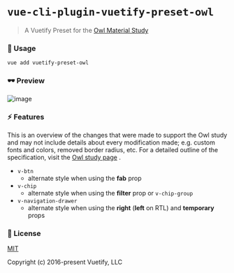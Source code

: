 # `vue-cli-plugin-vuetify-preset-owl`

> A Vuetify Preset for the [Owl Material Study](https://material.io/design/material-studies/owl.html)

### 🚀 Usage

```
vue add vuetify-preset-owl
```

### 🕶 Preview
![image](https://user-images.githubusercontent.com/9064066/71648675-ed099480-2ccc-11ea-97e6-78ee87477cca.png)

### ⚡ Features
This is an overview of the changes that were made to support the Owl study and may not include details about every modification made; e.g. custom fonts and colors, removed border radius, etc. For a detailed outline of the specification, visit the [Owl study page](https://material.io/design/material-studies/owl.html) .

* `v-btn`
  * alternate style when using the **fab** prop
* `v-chip`
  * alternate style when using the **filter** prop or `v-chip-group`
* `v-navigation-drawer`
  * alternate style when using the **right** (**left** on RTL) and **temporary** props

### 📑 License
[MIT](http://opensource.org/licenses/MIT)

Copyright (c) 2016-present Vuetify, LLC
